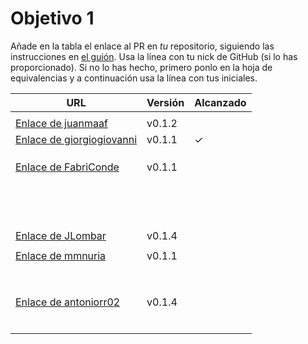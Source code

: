 # Objetivo 1

Añade en la tabla el enlace al PR en *tu* repositorio, siguiendo las
instrucciones en [el guión](http://jj.github.io/IV/documentos/proyecto/0.Repositorio). Usa
la línea con tu nick de GitHub (si lo has proporcionado). Si no lo has hecho,
primero ponlo en la hoja de equivalencias y a continuación usa la línea con tus
iniciales.

| URL                                                                                  | Versión | Alcanzado |
|--------------------------------------------------------------------------------------|---------|-----------|
| <!-- Enlace de A E S -->                                                             |         |           |
| [Enlace de juanmaaf](https://github.com/juanmaaf/MoneyController/pull/6) | v0.1.2 |           |
| [Enlace de giorgiogiovanni](https://github.com/giorgiogiovanni/PacketManager/pull/5) | v0.1.1  | ✓         |
| <!-- Enlace de juanbarearojo -->                                                     |         |           |
| <!-- Enlace de jacarmona364 -->                                                      |         |           |
| <!-- Enlace de lmchaves -->                                                          |         |           |
| [Enlace de FabriConde](https://github.com/FabriConde/IV-2024-2025/pull/4)            | v0.1.1  |           |
| <!-- Enlace de FerniCuesta -->                                                       |         |           |
| <!-- Enlace de "1E04" -->                                                            |         |           |
| <!-- Enlace de adiazcencillo -->                                                     |         |           |
| <!-- Enlace de hossam1522 -->                                                        |         |           |
| <!-- Enlace de clara99gf -->                                                         |         |           |
| <!-- Enlace de Antoniogm03 -->                                                       |         |           |
| <!-- Enlace de SantiGarvin -->                                                       |         |           |
| <!-- Enlace de evaanngiil -->                                                        |         |           |
| <!-- Enlace de blancagiron -->                                                       |         |           |
| <!-- Enlace de GaelGoncalvesAlba -->                                                 |         |           |
| <!-- Enlace de abbonno -->                                                           |         |           |
| <!-- Enlace de davidgutierrezperez -->                                               |         |           |
| <!-- Enlace de MatteoImbrosciano -->                                                 |         |           |
| <!-- Enlace de MCL-2024 -->                                                          |         |           |
| [Enlace de JLombar](https://github.com/JLombar/HorariosAutomatricula/pull/2)         | v0.1.4  |           |
| <!-- Enlace de joselopez10014 -->                                                    |         |           |
| [Enlace de mmnuria](https://github.com/mmnuria/PersonalSportCalendary/pull/6/)       | v0.1.1  |           |
| <!-- Enlace de M S C -->                                                             |         |           |
| <!-- Enlace de javiernavacapa -->                                                    |         |           |
| <!-- Enlace de Carlosmapego8 -->                                                     |         |           |
| <!-- Enlace de Mario25402 -->                                                        |         |           |
| <!-- Enlace de Pablorc7 -->                                                          |         |           |
| <!-- Enlace de mrh117 -->                                                            |         |           |
| <!-- Enlace de LuRDR -->                                                             |         |           |
| <!-- Enlace de MarioRgzLpz -->                                                       |         |           |
| [Enlace de antoniorr02](https://github.com/antoniorr02/MenuConsulter/pull/3)         | v0.1.4  |           |
| <!-- Enlace de eigenric -->                                                          |         |           |
| <!-- Enlace de enger2003 -->                                                         |         |           |
| <!-- Enlace de wickeet -->                                                           |         |           |
| <!-- Enlace de ChinChainis -->                                                       |         |           |
| <!-- Enlace de anavaln -->                                                           |         |           |
| <!-- Enlace de pablotl0 -->                                                          |         |           |

